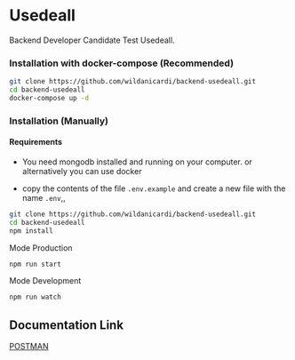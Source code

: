 # Usedeall

Backend Developer Candidate Test Usedeall.

### Installation with docker-compose (Recommended)

```bash
git clone https://github.com/wildanicardi/backend-usedeall.git
cd backend-usedeall
docker-compose up -d
```


### Installation (Manually)

#### Requirements

* You need mongodb installed and running on your computer. or alternatively you can use docker

* copy the contents of the file `.env.example` and create a new file with the name `.env`,,

```bash
git clone https://github.com/wildanicardi/backend-usedeall.git
cd backend-usedeall
npm install
```

Mode Production

```javascript
npm run start
```

Mode Development

```javascript
npm run watch
```

## Documentation Link

[POSTMAN](https://documenter.getpostman.com/view/6225373/UzQuPRJp)
